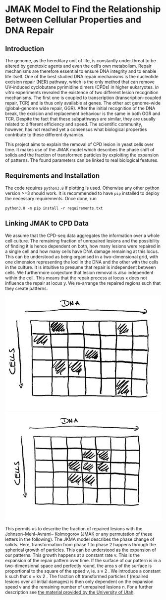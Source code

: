 # JMAK Model to Find the Relationship Between Cellular Properties and DNA Repair

## Introduction
The genome, as the hereditary unit of life, is constantly under threat to be altered by genotoxic
agents and even the cell’s own metabolism. Repair mechanisms are therefore essential to ensure
DNA integrity and to enable life itself. One of the best studied DNA repair mechanisms is the
nucleotide excision repair (NER) pathway, which is the only method that can remove UV-induced
cyclobutane pyrimidine dimers (CPDs) in higher eukaryotes. *In vitro* experiments revealed the
existence of two different lesion recognition mechanisms. The first one is coupled to transcription
(transcription-coupled repair, TCR) and is thus only available at genes. The other act genome-wide
(global-genome wide repair, GGR). After the initial recognition of the DNA break, the excision and
replacement behaviour is the same in both GGR and TCR. Despite the fact that these subpathways
are similar, they are usually related to different efficiency and speed. The scientific community,
however, has not reached yet a consensus what biological properties contribute to these different
dynamics.

This project aims to explain the removal of CPD lesion in yeast cells over time. It makes use of the
JMAK model which describes the phase shift of solids and the fraction of transformed particles by 
exploiting the expansion of patterns. The found parameters can be linked to real biological features.

## Requirements and Installation
The code requires `python3.8` if plotting is used. Otherwise any other python version >=3 should work.
It is recommended to have `pip` installed to deploy the necessary requirements. Once done, run

```commandline
python3.8 -m pip install -r requirements.txt
```

## Linking JMAK to CPD Data
We assume that the CPD-seq data aggregates the information over a whole cell culture. The
remaining fraction of unrepaired lesions and the possibility of finding it is hence dependent on
both, how many lesions were repaired in a single cell and how many cells have DNA damage
remaining at this locus. This can be understood as being organised in a two-dimensional grid, with
one dimension representing the loci in the DNA and the other with the cells in the culture. It
is intuitive to presume that repair is independent between cells. We furthermore conjecture that
lesion removal is also independent within the cell. This means that the repair process at locus x
does not influence the repair at locus y. We re-arrange the repaired regions such that they create
patterns.

![Grid 1](plots/data-grid.png)
![Grid Re-arranged](plots/data-grid-rearranged.png)

This permits us to describe the fraction of repaired lesions with the Johnson–Mehl–Avrami–
Kolmogorov (JMAK or any permutation of these letters in the following). The JKMA model
describes the phase change of solids. Here, transformation from phase 1 to phase 2 happens through
the spherical growth of particles. This can be understood as the expansion of our patterns. This
growth happens at a constant rate v. This is the expansion of the repair pattern over time. If the
surface of our pattern is in a two-dimensional space and perfectly round, the area s of the surface
is proportional to the square of the speed v, ie. s  v 2 . We introduce a constant k such that
s = kv 2 . The fraction oft transformed particles f (repaired lesions over all initial damages) is then
only dependent on the expansion speed v and the remaining number of unrepaired lesions n. For a further
description see [the material provided by the University of Utah](https://my.eng.utah.edu/~lzang/images/lecture-15.pdf).
